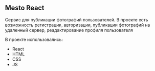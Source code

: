## Mesto React

Сервис для публикации фотографий пользователей. В проекте есть возможность регистрации, авторизации, публикации фотографий на удаленный сервер, реадактирование профиля пользователя

В проекте использовались:
- React
- HTML
- CSS
- JS
